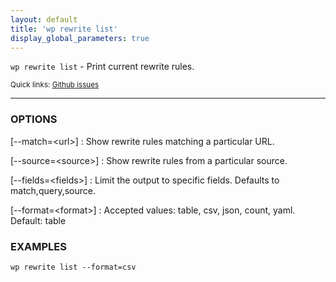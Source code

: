 ```yaml
---
layout: default
title: 'wp rewrite list'
display_global_parameters: true
---
```


`wp rewrite list` - Print current rewrite rules.

<small>Quick links: <a href="https://github.com/wp-cli/wp-cli/issues?q=is%3Aopen+label%3Acommand%3Alist+sort%3Aupdated-desc">Github issues</a></small>

<hr />

### OPTIONS

[\--match=&lt;url&gt;]
: Show rewrite rules matching a particular URL.

[\--source=&lt;source&gt;]
: Show rewrite rules from a particular source.

[\--fields=&lt;fields&gt;]
: Limit the output to specific fields. Defaults to match,query,source.

[\--format=&lt;format&gt;]
: Accepted values: table, csv, json, count, yaml. Default: table

### EXAMPLES

    wp rewrite list --format=csv



